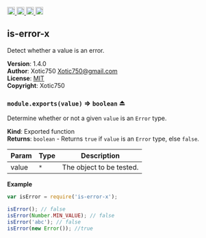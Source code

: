 <a href="https://travis-ci.org/Xotic750/is-error-x"
   title="Travis status">
<img
   src="https://travis-ci.org/Xotic750/is-error-x.svg?branch=master"
   alt="Travis status" height="18"/>
</a>
<a href="https://david-dm.org/Xotic750/is-error-x"
   title="Dependency status">
<img src="https://david-dm.org/Xotic750/is-error-x.svg"
   alt="Dependency status" height="18"/>
</a>
<a href="https://david-dm.org/Xotic750/is-error-x#info=devDependencies"
   title="devDependency status">
<img src="https://david-dm.org/Xotic750/is-error-x/dev-status.svg"
   alt="devDependency status" height="18"/>
</a>
<a href="https://badge.fury.io/js/is-error-x" title="npm version">
<img src="https://badge.fury.io/js/is-error-x.svg"
   alt="npm version" height="18"/>
</a>
<a name="module_is-error-x"></a>

## is-error-x
Detect whether a value is an error.

**Version**: 1.4.0  
**Author**: Xotic750 <Xotic750@gmail.com>  
**License**: [MIT](&lt;https://opensource.org/licenses/MIT&gt;)  
**Copyright**: Xotic750  
<a name="exp_module_is-error-x--module.exports"></a>

### `module.exports(value)` ⇒ <code>boolean</code> ⏏
Determine whether or not a given `value` is an `Error` type.

**Kind**: Exported function  
**Returns**: <code>boolean</code> - Returns `true` if `value` is an `Error` type,
 else `false`.  

| Param | Type | Description |
| --- | --- | --- |
| value | <code>\*</code> | The object to be tested. |

**Example**  
```js
var isError = require('is-error-x');

isError(); // false
isError(Number.MIN_VALUE); // false
isError('abc'); // false
isError(new Error()); //true
```
